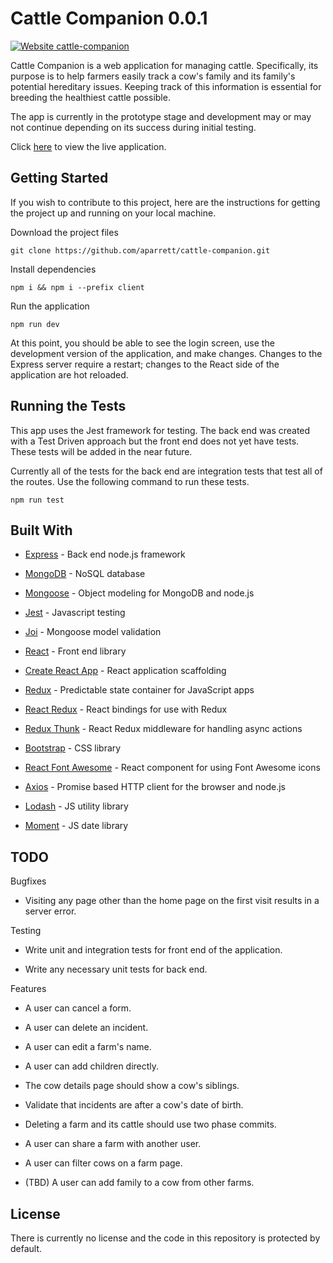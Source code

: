 # Cattle Companion 0.0.1
[![Website cattle-companion](https://img.shields.io/website-up-down-green-red/http/shields.io.svg)](https://cattle-companion.herokuapp.com)

Cattle Companion is a web application for managing cattle. Specifically, its purpose is to help farmers easily track a cow's family and its family's potential hereditary issues.  Keeping track of this information is essential for breeding the healthiest cattle possible.

The app is currently in the prototype stage and development may or may not continue depending on its success during initial testing.  

Click [here](https://cattle-companion.herokuapp.com "Cattle Companion") to view the live application.

## Getting Started

If you wish to contribute to this project, here are the instructions for getting the project up and running on your local machine.

Download the project files

```
git clone https://github.com/aparrett/cattle-companion.git
```

Install dependencies

```
npm i && npm i --prefix client
```

Run the application

```
npm run dev
```

At this point, you should be able to see the login screen, use the development version of the application, and make changes.  Changes to the Express server require a restart; changes to the React side of the application are hot reloaded.

## Running the Tests

This app uses the Jest framework for testing.  The back end was created with a Test Driven approach but the front end does not yet have tests.  These tests will be added in the near future.  

Currently all of the tests for the back end are integration tests that test all of the routes.  Use the following command to run these tests.

```
npm run test
```

## Built With

* [Express](https://github.com/expressjs/express) - Back end node.js framework

* [MongoDB](https://github.com/mongodb/mongo) - NoSQL database

* [Mongoose](https://github.com/Automattic/mongoose) - Object modeling for MongoDB and node.js

* [Jest](https://github.com/facebook/jest) - Javascript testing

* [Joi](https://github.com/hapijs/joi) - Mongoose model validation

* [React](https://github.com/facebook/react) - Front end library

* [Create React App](https://github.com/facebook/create-react-app) - React application scaffolding

* [Redux](https://github.com/reduxjs/redux) - Predictable state container for JavaScript apps

* [React Redux](https://github.com/reduxjs/react-redux) - React bindings for use with Redux

* [Redux Thunk](https://github.com/reduxjs/redux-thunk) - React Redux middleware for handling async actions

* [Bootstrap](https://github.com/twbs/bootstrap) - CSS library

* [React Font Awesome](https://github.com/FortAwesome/react-fontawesome) - React component for using Font Awesome icons

* [Axios](https://github.com/axios/axios) - Promise based HTTP client for the browser and node.js

* [Lodash](https://github.com/lodash/lodash) - JS utility library

* [Moment](https://github.com/moment/moment) - JS date library

## TODO

Bugfixes

* Visiting any page other than the home page on the first visit results in a server error.

Testing

* Write unit and integration tests for front end of the application.

* Write any necessary unit tests for back end.

Features

* A user can cancel a form.

* A user can delete an incident.

* A user can edit a farm's name.

* A user can add children directly.

* The cow details page should show a cow's siblings.

* Validate that incidents are after a cow's date of birth.

* Deleting a farm and its cattle should use two phase commits.

* A user can share a farm with another user.

* A user can filter cows on a farm page.

* (TBD) A user can add family to a cow from other farms.

## License

There is currently no license and the code in this repository is protected by default.